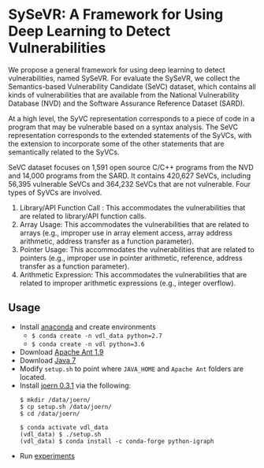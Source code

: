 SySeVR: A Framework for Using Deep Learning to Detect Vulnerabilities
=

We propose a general framework for using deep learning to detect vulnerabilities, named SySeVR. For evaluate the SySeVR, we collect the Semantics-based Vulnerability Candidate (SeVC) dataset, which contains all kinds of vulnerabilities that are available from the National Vulnerability Database (NVD) and the Software Assurance Reference Dataset (SARD).

At a high level, the SyVC representation corresponds to a piece of code in a program that may be vulnerable based on a syntax analysis. The SeVC representation corresponds to the extended statements of the SyVCs, with the extension to incorporate some of the other statements that are semantically related to the SyVCs.

SeVC dataset focuses on 1,591 open source C/C++ programs from the NVD and 14,000 programs from the SARD. It contains 420,627 SeVCs, including 56,395 vulnerable SeVCs and 364,232 SeVCs that are not vulnerable. Four types of SyVCs are involved.

1. Library/API Function Call : This accommodates the vulnerabilities that are related to library/API function calls.
2. Array Usage: This accommodates the vulnerabilities that are related to arrays (e.g., improper use in array element access, array address arithmetic, address transfer as a function parameter).
3. Pointer Usage: This accommodates the vulnerabilities that are related to pointers (e.g., improper use in pointer arithmetic, reference, address transfer as a function parameter).
4. Arithmetic Expression: This accommodates the vulnerabilities that are related to improper arithmetic expressions (e.g., integer overflow).

## Usage
  * Install [anaconda](https://docs.anaconda.com/anaconda/install/linux/) and create environments
    * `$ conda create -n vdl_data python=2.7`
    * `$ conda create -n vdl python=3.6`
  * Download [Apache Ant 1.9](https://ant.apache.org/bindownload.cgi)
  * Download [Java 7](https://www.oracle.com/java/technologies/javase/javase7-archive-downloads.html)
  * Modify `setup.sh` to point where `JAVA_HOME` and `Apache Ant` folders are located.
  * Install [joern 0.3.1](https://joern.readthedocs.io/en/latest/installation.html) via the following:
    ```
    $ mkdir /data/joern/
    $ cp setup.sh /data/joern/
    $ cd /data/joern/

    $ conda activate vdl_data
    (vdl_data) $ ./setup.sh
    (vdl_data) $ conda install -c conda-forge python-igraph
    ```
  * Run [experiments](experiments.md)
